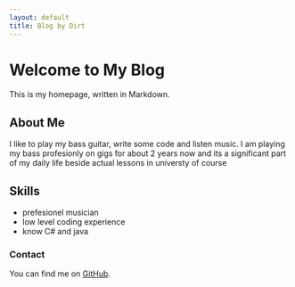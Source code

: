 ```yaml
---
layout: default
title: Blog by Dirt
---
```


#                                                                     Welcome to My Blog

This is my homepage, written in Markdown.

## About Me

I like to play my bass guitar, write some code and listen music.
I am playing my bass profesionly on gigs for about 2 years now and its a significant part of my daily life beside actual lessons in universty of course

## Skills

- prefesionel musician 
- low level coding experience
- know C# and java

### Contact

You can find me on [GitHub](https://github.com/ashenone631).
